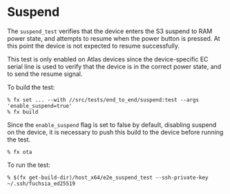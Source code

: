 # Suspend

The `suspend_test` verifies that the device enters the S3 suspend to RAM power
state, and attempts to resume when the power button is pressed. At this point
the device is not expected to resume successfully.

This test is only enabled on Atlas devices since the device-specific EC serial
line is used to verify that the device is in the correct power state, and to
send the resume signal.

To build the test:

```
% fx set ... --with //src/tests/end_to_end/suspend:test --args 'enable_suspend=true'
% fx build
```

Since the `enable_suspend` flag is set to false by default, disabling suspend
on the device, it is necessary to push this build to the device before running
the test.

```
% fx ota
```

To run the test:

```
% $(fx get-build-dir)/host_x64/e2e_suspend_test --ssh-private-key ~/.ssh/fuchsia_ed25519
```
